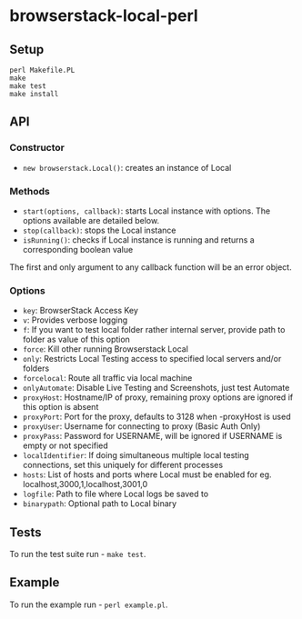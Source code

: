 # browserstack-local-perl

## Setup

```
perl Makefile.PL
make
make test
make install
```

## API

### Constructor

* `new browserstack.Local()`: creates an instance of Local

### Methods

* `start(options, callback)`: starts Local instance with options. The options available are detailed below.
* `stop(callback)`: stops the Local instance
* `isRunning()`: checks if Local instance is running and returns a corresponding boolean value

The first and only argument to any callback function will be an error object.

### Options

* `key`: BrowserStack Access Key
* `v`: Provides verbose logging
* `f`: If you want to test local folder rather internal server, provide path to folder as value of this option
* `force`: Kill other running Browserstack Local
* `only`: Restricts Local Testing access to specified local servers and/or folders
* `forcelocal`: Route all traffic via local machine
* `onlyAutomate`: Disable Live Testing and Screenshots, just test Automate
* `proxyHost`: Hostname/IP of proxy, remaining proxy options are ignored if this option is absent
* `proxyPort`: Port for the proxy, defaults to 3128 when -proxyHost is used
* `proxyUser`: Username for connecting to proxy (Basic Auth Only)
* `proxyPass`: Password for USERNAME, will be ignored if USERNAME is empty or not specified
* `localIdentifier`: If doing simultaneous multiple local testing connections, set this uniquely for different processes
* `hosts`: List of hosts and ports where Local must be enabled for eg. localhost,3000,1,localhost,3001,0
* `logfile`: Path to file where Local logs be saved to
* `binarypath`: Optional path to Local binary


## Tests

To run the test suite run - `make test`.

## Example

To run the example run - `perl example.pl`.

